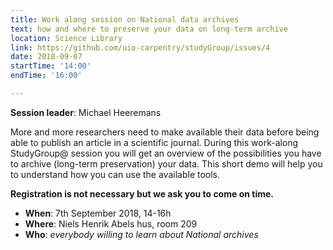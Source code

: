 ```yaml
---
title: Work along session on National data archives
text: how and where to preserve your data on long-term archive
location: Science Library
link: https://github.com/uio-carpentry/studyGroup/issues/4
date: 2018-09-07
startTime: '14:00'
endTime: '16:00'

---
```


**Session leader**: Michael Heeremans

More and more researchers need to make available their data before being able to publish an article in a scientific journal. During this work-along StudyGroup@ session you will get an overview of the possibilities you have to archive (long-term preservation) your data. This short demo will help you to understand how you can use the available tools.

**Registration is not necessary but we ask you to come on time.**

- **When**: 7th September 2018, 14-16h
- **Where**: Niels Henrik Abels hus, room 209
- **Who**: _everybody willing to learn about National archives_

